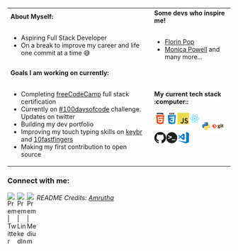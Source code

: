 <table>
<tr>
<td>
<strong>About Myself:</strong>
<br>
<br>

- Aspiring Full Stack Developer
- On a break to improve my career and life one commit at a time :sweat_smile:
</td>
<td>
<strong>Some devs who inspire me!</strong>
<br>
<br>

- [Florin Pop](https://github.com/florinpop17)
- [Monica Powell](https://github.com/M0nica) and many more...
</td>
<tr>
<td>
<strong>Goals I am working on currently:</strong>
<br>
<br>

- Completing [freeCodeCamp](https://www.freecodecamp.org/premkiran7) full stack certification
- Currently on [#100daysofcode](https://www.100daysofcode.com/) challenge. Updates on twitter
- Building my dev portfolio
- Improving my touch typing skills on [keybr](https://www.keybr.com/profile/v5lk09q) and [10fastfingers](https://10fastfingers.com/user/2169047/)
- Making my first contribution to open source
</td>
<td>
<strong>My current tech stack :computer::</strong>
<br>
<br>
<img align="left" alt="HTML5" width="26px" src="https://raw.githubusercontent.com/github/explore/80688e429a7d4ef2fca1e82350fe8e3517d3494d/topics/html/html.png" />
<img align="left" alt="CSS3" width="26px" src="https://raw.githubusercontent.com/github/explore/80688e429a7d4ef2fca1e82350fe8e3517d3494d/topics/css/css.png" />
<img align="left" alt="JavaScript" width="26px" src="https://raw.githubusercontent.com/github/explore/80688e429a7d4ef2fca1e82350fe8e3517d3494d/topics/javascript/javascript.png" />
<img align="left" alt="ReactJS" width="26px" src="https://raw.githubusercontent.com/github/explore/80688e429a7d4ef2fca1e82350fe8e3517d3494d/topics/react/react.png" />
<br>
<img align="left" alt="Python" width="26px" src="https://raw.githubusercontent.com/github/explore/80688e429a7d4ef2fca1e82350fe8e3517d3494d/topics/python/python.png" />
<img align="left" alt="Git" width="26px" src="https://raw.githubusercontent.com/github/explore/80688e429a7d4ef2fca1e82350fe8e3517d3494d/topics/git/git.png" />
<img align="left" alt="GitHub" width="26px" src="https://raw.githubusercontent.com/github/explore/78df643247d429f6cc873026c0622819ad797942/topics/github/github.png" />
<img align="left" alt="Terminal" width="26px" src="https://raw.githubusercontent.com/github/explore/80688e429a7d4ef2fca1e82350fe8e3517d3494d/topics/terminal/terminal.png" />
<img align="left" alt="Visual Studio Code" width="26px" src="https://raw.githubusercontent.com/github/explore/80688e429a7d4ef2fca1e82350fe8e3517d3494d/topics/visual-studio-code/visual-studio-code.png" />
</td>
</tr>
</table>


### Connect with me:

[<img align="left" alt="Prem | Twitter" width="22px" src="https://cdn.jsdelivr.net/npm/simple-icons@3.7.0/icons/twitter.svg" />][twitter]
[<img align="left" alt="Prem | LinkedIn" width="22px" src="https://cdn.jsdelivr.net/npm/simple-icons@3.7.0/icons/linkedin.svg" />][linkedin]
[<img align="left" alt="Prem | Medium" width="22px" src="https://cdn.jsdelivr.net/npm/simple-icons@3.7.0/icons/medium.svg" />][medium]

[twitter]: https://twitter.com/premkiran97
[linkedin]: https://linkedin.com/in/premkiran7
[medium]: https://medium.com/@premkiran7

###### README Credits: [Amrutha](https://github.com/Amrutha26)</div>
